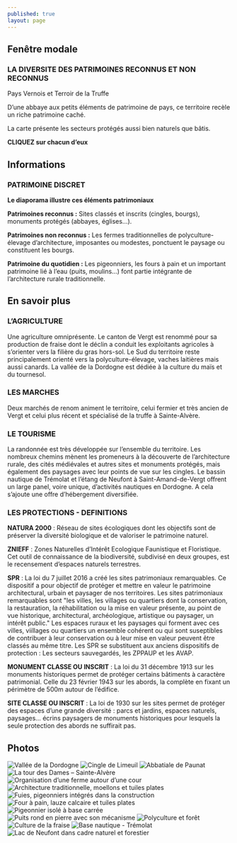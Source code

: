 ```yaml
---
published: true
layout: page
---
```


## Fenêtre modale

### LA DIVERSITE DES PATRIMOINES RECONNUS ET NON RECONNUS

Pays Vernois et Terroir de la Truffe

D’une abbaye aux petits éléments de patrimoine de pays, ce territoire recèle un riche patrimoine caché.

La carte présente les secteurs protégés aussi bien naturels que bâtis.

**CLIQUEZ sur chacun d’eux**

## Informations

### PATRIMOINE DISCRET

**Le diaporama illustre ces éléments patrimoniaux**

**Patrimoines reconnus :**
Sites classés et inscrits (cingles, bourgs), monuments protégés (abbayes, églises…).

**Patrimoines non reconnus :**
Les fermes traditionnelles de polyculture-élevage d’architecture, imposantes ou modestes, ponctuent le paysage ou constituent les bourgs.

**Patrimoine du quotidien :**
Les pigeonniers, les fours à pain et un important patrimoine lié à l’eau (puits, moulins…) font partie intégrante de l’architecture rurale traditionnelle.

## En savoir plus

### L’AGRICULTURE

Une agriculture omniprésente. Le canton de Vergt est renommé pour sa production de fraise dont le déclin a conduit les exploitants agricoles à s’orienter vers la filière du gras hors-sol. Le Sud du territoire reste principalement orienté vers la polyculture-élevage, vaches laitières mais aussi canards. La vallée de la Dordogne est dédiée à la culture du maïs et du tournesol. 

### LES MARCHES

Deux marchés de renom animent le territoire, celui fermier et très ancien de Vergt et celui plus récent et spécialisé de la truffe à Sainte-Alvère.

### LE TOURISME

La randonnée est très développée sur l’ensemble du territoire. Les nombreux chemins mènent les promeneurs à la découverte de l’architecture rurale, des cités médiévales et autres sites et monuments protégés, mais également des paysages avec leur points de vue sur les cingles.
Le bassin nautique de Trémolat et l’étang de Neufont à Saint-Amand-de-Vergt offrent un large panel, voire unique, d’activités nautiques en Dordogne.
A cela s’ajoute une offre d’hébergement diversifiée.

### LES PROTECTIONS - DEFINITIONS

**NATURA 2000** : Réseau de sites écologiques dont les objectifs sont de préserver la diversité biologique et de valoriser le patrimoine naturel.

**ZNIEFF** : Zones Naturelles d’Intérêt Ecologique Faunistique et Floristique. Cet outil de connaissance de la biodiversité, subdivisé en deux groupes, est le recensement d’espaces naturels terrestres.

**SPR** : La loi du 7 juillet 2016 a créé les sites patrimoniaux remarquables. Ce dispositif a pour objectif de protéger et mettre en valeur le patrimoine architectural, urbain et paysager de nos territoires. Les sites patrimoniaux remarquables sont "les villes, les villages ou quartiers dont la conservation, la restauration, la réhabilitation ou la mise en valeur présente, au point de vue historique, architectural, archéologique, artistique ou paysager, un intérêt public." Les espaces ruraux et les paysages qui forment avec ces villes, viillages ou quartiers un ensemble cohérent ou qui sont suseptibles de contribuer à leur conservation ou à leur mise en valeur peuvent être classés au même titre.
Les SPR se substituent aux anciens dispositifs de protection : Les secteurs sauvegardés, les ZPPAUP et les AVAP.

**MONUMENT CLASSE OU INSCRIT** : La loi du 31 décembre 1913 sur les monuments historiques permet de protéger certains bâtiments à caractère patrimonial. Celle du 23 février 1943 sur les abords, la complète en fixant un périmètre de 500m autour de l’édifice.

**SITE CLASSE OU INSCRIT** : La loi de 1930 sur les sites permet de protéger des espaces d’une grande diversité : parcs et jardins, espaces naturels, paysages… écrins paysagers de monuments historiques pour lesquels la seule protection des abords ne suffirait pas.

## Photos
![Vallée de la Dordogne](/data/images/24/atouts/20_ATOUTS_01.jpg)
![Cingle de Limeuil](/data/images/24/atouts/20_ATOUTS_02.jpg)
![Abbatiale de Paunat](/data/images/24/atouts/20_ATOUTS_03.jpg)
![La tour des Dames – Sainte-Alvère](/data/images/24/atouts/20_ATOUTS_04.jpg)
![Organisation d’une ferme autour d’une cour](/data/images/24/atouts/20_ATOUTS_05.jpg)
![Architecture traditionnelle, moellons et tuiles plates](/data/images/24/atouts/20_ATOUTS_06.jpg)
![Fuies, pigeonniers intégrés dans la construction](/data/images/24/atouts/20_ATOUTS_07.jpg)
![Four à pain, lauze calcaire et tuiles plates](/data/images/24/atouts/20_ATOUTS_08.jpg)
![Pigeonnier isolé à base carrée](/data/images/24/atouts/20_ATOUTS_09.jpg)
![Puits rond en pierre avec son mécanisme](/data/images/24/atouts/20_ATOUTS_10.jpg)
![Polyculture et forêt](/data/images/24/atouts/20_ATOUTS_11.jpg)
![Culture de la fraise](/data/images/24/atouts/20_ATOUTS_12.jpg)
![Base nautique - Trémolat](/data/images/24/atouts/20_ATOUTS_13.jpg)
![Lac de Neufont dans cadre naturel et forestier](/data/images/24/atouts/20_ATOUTS_14.jpg)

